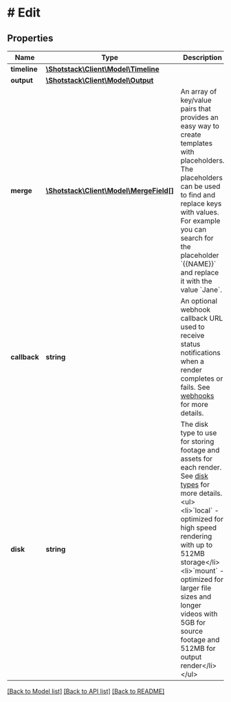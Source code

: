 # # Edit

## Properties

Name | Type | Description | Notes
------------ | ------------- | ------------- | -------------
**timeline** | [**\Shotstack\Client\Model\Timeline**](Timeline.md) |  |
**output** | [**\Shotstack\Client\Model\Output**](Output.md) |  |
**merge** | [**\Shotstack\Client\Model\MergeField[]**](MergeField.md) | An array of key/value pairs that provides an easy way to create templates with placeholders. The placeholders can be used to find and replace keys with values. For example you can search for the placeholder &#x60;{{NAME}}&#x60; and replace it with the value &#x60;Jane&#x60;. | [optional]
**callback** | **string** | An optional webhook callback URL used to receive status notifications when a render completes or fails. See [webhooks](https://shotstack.gitbook.io/docs/guides/architecting-an-application/webhooks) for  more details. | [optional]
**disk** | **string** | The disk type to use for storing footage and assets for each render. See [disk types](https://shotstack.gitbook.io/docs/guides/architecting-an-application/disk-types) for more details. &lt;ul&gt;   &lt;li&gt;&#x60;local&#x60; - optimized for high speed rendering with up to 512MB storage&lt;/li&gt;   &lt;li&gt;&#x60;mount&#x60; - optimized for larger file sizes and longer videos with 5GB for source footage and 512MB for output render&lt;/li&gt; &lt;/ul&gt; | [optional] [default to 'local']

[[Back to Model list]](../../README.md#models) [[Back to API list]](../../README.md#endpoints) [[Back to README]](../../README.md)

